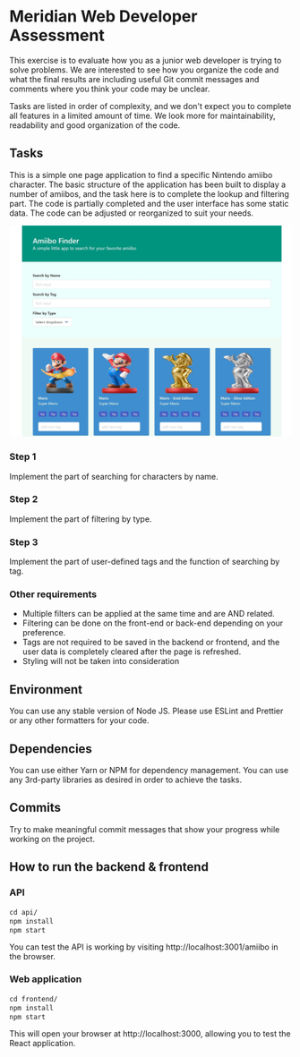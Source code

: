 # Meridian Web Developer Assessment

This exercise is to evaluate how you as a junior web developer is trying to solve problems. We are interested to see how you organize the code and what the final results are including useful Git commit messages and comments where you think your code may be unclear.

Tasks are listed in order of complexity, and we don't expect you to complete all features in a limited amount of time. We look more for maintainability, readability and good organization of the code.



## Tasks
This is a simple one page application to find a specific Nintendo amiibo character. The basic structure of the application has been built to display a number of amiibos, and the task here is to complete the lookup and filtering part.
The code is partially completed and the user interface has some static data. The code can be adjusted or reorganized to suit your needs.

![image](./image/screen.jpeg)

### Step 1
Implement the part of searching for characters by name.

### Step 2
Implement the part of filtering by type.

### Step 3
Implement the part of user-defined tags and the function of searching by tag.

### Other requirements
* Multiple filters can be applied at the same time and are AND related.
* Filtering can be done on the front-end or back-end depending on your preference.
* Tags are not required to be saved in the backend or frontend, and the user data is completely cleared after the page is refreshed.
* Styling will not be taken into consideration


## Environment
You can use any stable version of Node JS. Please use ESLint and Prettier or any other formatters for your code. 

## Dependencies
You can use either Yarn or NPM for dependency management. You can use any 3rd-party libraries as desired in order to achieve the tasks. 

## Commits
Try to make meaningful commit messages that show your progress while working on the project.

## How to run the backend & frontend

### API
```
cd api/
npm install
npm start
```

You can test the API is working by visiting http://localhost:3001/amiibo in the browser.

### Web application
```
cd frontend/
npm install
npm start
```

This will open your browser at http://localhost:3000, allowing you to test the React application.
